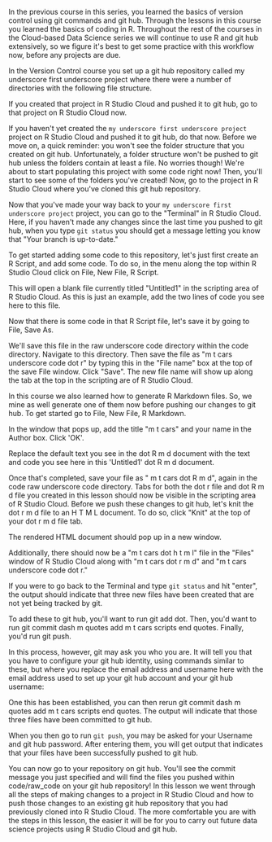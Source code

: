 In the previous course in this series, you learned the basics of version control using git commands and git hub. Through the lessons in this course you learned the basics of coding in R. Throughout the rest of the courses in the Cloud-based Data Science series we will continue to use R and git hub extensively, so we figure it's best to get some practice with this workflow now, before any projects are due.

In the Version Control course you set up a git hub repository called my underscore first underscore project where there were a number of directories with the following file structure. 

If you created that project in R Studio Cloud and pushed it to git hub, go to that project on R Studio Cloud now. 

If you haven't yet created the `my underscore first underscore project` project on R Studio Cloud and pushed it to git hub, do that now. Before we move on, a quick reminder: you won't see the folder structure that you created on git hub. Unfortunately, a folder structure won't be pushed to git hub unless the folders contain at least a file. No worries though! We're about to start populating this project with some code right now! Then, you'll start to see some of the folders you've created! Now, go to the  project in R Studio Cloud where you've cloned this git hub repository.

Now that you've made your way back to your `my underscore first underscore project` project, you can go to the "Terminal" in R Studio Cloud. Here, if you haven't made any changes since the last time you pushed to git hub, when you type `git status` you should get a message letting you know that "Your branch is up-to-date."

To get started adding some code to this repository, let's just first create an R Script, and add some code. To do so, in the menu along the top within R Studio Cloud click on File, New File, R Script.

This will open a blank file currently titled "Untitled1" in the scripting area of R Studio Cloud. As this is just an example, add the two lines of code you see here to this file.

Now that there is some code in that R Script file, let's save it by going to File, Save As.

We'll save this file in the raw underscore code directory within the code directory.  Navigate to this directory. Then save the file as "m t cars underscore code dot r" by typing this in the "File name" box at the top of the save File window. Click "Save". The new file name will show up along the tab at the top in the scripting are of R Studio Cloud.

In this course we also learned how to generate R Markdown files. So, we mine as well generate one of them now before pushing our changes to git hub. To get started go to File, New File, R Markdown.

In the window that pops up, add the title "m t cars" and your name in the Author box. Click 'OK'.

Replace the default text you see in the dot R m d document with the text and code you see here in this 'Untitled1' dot R m d document.

Once that's completed, save your file as " m t cars dot R m d", again in the code raw underscore code directory. Tabs for both the dot r file and dot R m d file you created in this lesson should now be visible in the scripting area of R Studio Cloud. Before we push these changes to git hub, let's knit the dot r m d file to an H T M L document. To do so, click "Knit" at the top of your dot r m d file tab.

The rendered HTML document should pop up in a new window.

Additionally, there should now be a "m t cars dot h t m l" file in the "Files" window of R Studio Cloud along with "m t cars dot r m d" and "m t cars underscore code dot r."

If you were to go back to the Terminal and type `git status` and hit "enter", the output should indicate that three new files have been created that are not yet being tracked by git. 

To add these to git hub, you'll want to run git add dot. Then, you'd want to run git commit dash m quotes add m t cars scripts end quotes. Finally, you'd run git push.

In this process, however, git may ask you who you are. It will tell you that you have to configure your git hub identity, using commands similar to these, but where you replace the email address and username here with the email address used to set up your git hub account and your git hub username:

One this has been established, you can then rerun git commit dash m quotes add m t cars scripts end quotes. The output will indicate that those three files have been committed to git hub.

When you then go to run `git push`, you may be asked for your Username and git hub password. After entering them, you will get output that indicates that your files have been successfully pushed to git hub.

You can now go to your repository on git hub. You'll see the commit message you just specified and will find the files you pushed within code/raw_code on your git hub repository! In this lesson we went through all the steps of making changes to a project in R Studio Cloud and how to push those changes to an existing git hub repository that you had previously cloned into R Studio Cloud. The more comfortable you are with the steps in this lesson, the easier it will be for you to carry out future data science projects using R Studio Cloud and git hub.
